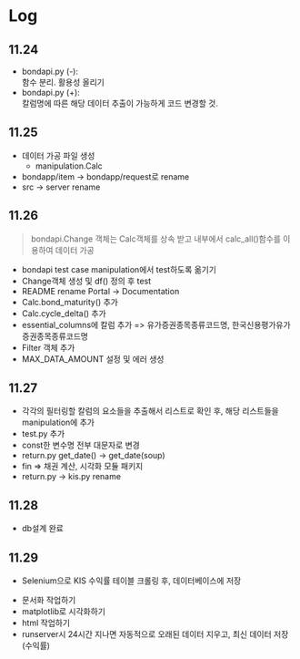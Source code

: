# Log

## 11.24
+ bondapi.py (-):   
함수 분리. 활용성 올리기
+ bondapi.py (+):   
칼럼명에 따른 해당 데이터 추출이 가능하게 코드 변경할 것.

## 11.25
+ 데이터 가공 파일 생성
	- manipulation.Calc
+ bondapp/item -> bondapp/request로 rename
+ src -> server rename

## 11.26
> bondapi.Change 객체는 Calc객체를 상속 받고 내부에서 calc_all()함수를 이용하여 데이터 가공
+ bondapi test case manipulation에서 test하도록 옮기기
+ Change객체 생성 및 df() 정의 후 test
+ README rename Portal -> Documentation
+ Calc.bond_maturity() 추가
+ Calc.cycle_delta() 추가
+ essential_columns에 칼럼 추가 => 유가증권종목종류코드명, 한국신용평가유가증권종목종류코드명
+ Filter 객체 추가
+ MAX_DATA_AMOUNT 설정 및 에러 생성

## 11.27
+ 각각의 필터링할 칼럼의 요소들을 추출해서 리스트로 확인 후, 해당 리스트들을 manipulation에 추가
+ test.py 추가
+ const한 변수명 전부 대문자로 변경
+ return.py get_date() -> get_date(soup)
+ fin => 채권 계산, 시각화 모듈 패키지
+ return.py -> kis.py rename

## 11.28
+ db설계 완료

## 11.29
+ Selenium으로 KIS 수익률 테이블 크롤링 후, 데이터베이스에 저장
- 문서화 작업하기
- matplotlib로 시각화하기
- html 작업하기
- runserver시 24시간 지나면 자동적으로 오래된 데이터 지우고, 최신 데이터 저장(수익률)
